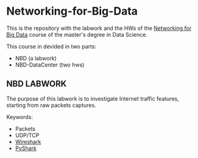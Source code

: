 # Networking-for-Big-Data

This is the repository with the labwork and the HWs of the [Networking for Big Data](https://web.uniroma1.it/netlab/networking-big-data-and-laboratory) course of the master's degree in Data Science.

This course in devided in two parts:
  * NBD (a labwork)
  * NBD-DataCenter (two hws)

## NBD LABWORK

The purpose of this labwork is to investigate Internet traffic features, starting from raw packets captures.

Keywords:
  * Packets
  * UDP/TCP
  * [Wireshark](https://it.wikipedia.org/wiki/Wireshark)
  * [PyShark](https://github.com/KimiNewt/pyshark/)


